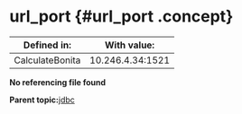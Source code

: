 # url\_port {#url_port .concept}

|Defined in:|With value:|
|-----------|-----------|
|CalculateBonita|10.246.4.34:1521|

**No referencing file found**

**Parent topic:**[jdbc](../../../../../../modules/demo_Enterprise/dita/crossref/globVars/globVarsRef/Group_Id146.md)

